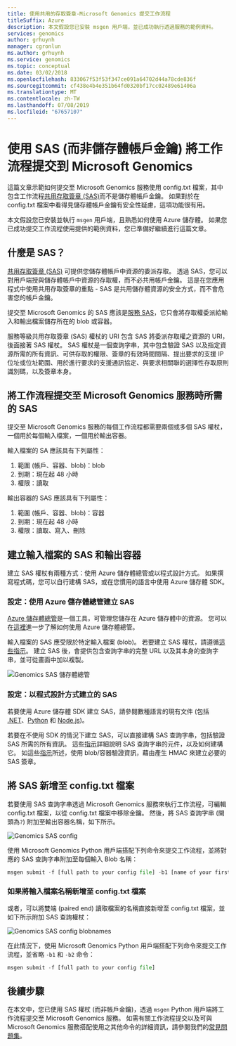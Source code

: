 ```yaml
---
title: 使用共用的存取簽章-Microsoft Genomics 提交工作流程
titleSuffix: Azure
description: 本文假設您已安裝 msgen 用戶端，並已成功執行透過服務的範例資料。
services: genomics
author: grhuynh
manager: cgronlun
ms.author: grhuynh
ms.service: genomics
ms.topic: conceptual
ms.date: 03/02/2018
ms.openlocfilehash: 833067f53f53f347ce091a64702d44a78cde836f
ms.sourcegitcommit: cf438e4b4e351b64fd0320bf17cc02489e61406a
ms.translationtype: MT
ms.contentlocale: zh-TW
ms.lasthandoff: 07/08/2019
ms.locfileid: "67657107"
---
```

# <a name="submit-a-workflow-to-microsoft-genomics-using-a-sas-instead-of-a-storage-account-key"></a>使用 SAS (而非儲存體帳戶金鑰) 將工作流程提交到 Microsoft Genomics 

這篇文章示範如何提交至 Microsoft Genomics 服務使用 config.txt 檔案，其中包含工作流程[共用存取簽章 (SAS)](https://docs.microsoft.com/azure/storage/common/storage-dotnet-shared-access-signature-part-1)而不是儲存體帳戶金鑰。 如果對於在 config.txt 檔案中看得見儲存體帳戶金鑰有安全性疑慮，這項功能很有用。 

本文假設您已安裝並執行 `msgen` 用戶端，且熟悉如何使用 Azure 儲存體。 如果您已成功提交工作流程使用提供的範例資料，您已準備好繼續進行這篇文章。 

## <a name="what-is-a-sas"></a>什麼是 SAS？
[共用存取簽章 (SAS)](https://docs.microsoft.com/azure/storage/common/storage-dotnet-shared-access-signature-part-1) 可提供您儲存體帳戶中資源的委派存取。 透過 SAS，您可以對用戶端授與儲存體帳戶中資源的存取權，而不必共用帳戶金鑰。 這是在您應用程式中使用共用存取簽章的重點 - SAS 是共用儲存體資源的安全方式，而不會危害您的帳戶金鑰。

提交至 Microsoft Genomics 的 SAS 應該是[服務 SAS](https://docs.microsoft.com/rest/api/storageservices/Constructing-a-Service-SAS)，它只會將存取權委派給輸入和輸出檔案儲存所在的 blob 或容器。 

服務等級共用存取簽章 (SAS) 權杖的 URI 包含 SAS 將委派存取權之資源的 URI，後面接著 SAS 權杖。 SAS 權杖是一個查詢字串，其中包含驗證 SAS 以及指定資源所需的所有資訊、可供存取的權限、簽章的有效時間間隔、提出要求的支援 IP 位址或位址範圍、用於進行要求的支援通訊協定、與要求相關聯的選擇性存取原則識別碼，以及簽章本身。 

## <a name="sas-needed-for-submitting-a-workflow-to-the-microsoft-genomics-service"></a>將工作流程提交至 Microsoft Genomics 服務時所需的 SAS
提交至 Microsoft Genomics 服務的每個工作流程都需要兩個或多個 SAS 權杖，一個用於每個輸入檔案，一個用於輸出容器。

輸入檔案的 SA 應該具有下列屬性：
1.  範圍 (帳戶、容器、blob)：blob
2.  到期：現在起 48 小時
3.  權限：讀取

輸出容器的 SAS 應該具有下列屬性：
1.  範圍 (帳戶、容器、blob)：容器
2.  到期：現在起 48 小時
3.  權限：讀取、寫入、刪除


## <a name="create-a-sas-for-the-input-files-and-the-output-container"></a>建立輸入檔案的 SAS 和輸出容器
建立 SAS 權杖有兩種方式：使用 Azure 儲存體總管或以程式設計方式。  如果撰寫程式碼，您可以自行建構 SAS，或在您慣用的語言中使用 Azure 儲存體 SDK。


### <a name="set-up-create-a-sas-using-azure-storage-explorer"></a>設定：使用 Azure 儲存體總管建立 SAS

[Azure 儲存體總管](https://azure.microsoft.com/features/storage-explorer/)是一個工具，可管理您儲存在 Azure 儲存體中的資源。  您可以在[這裡](https://docs.microsoft.com/azure/vs-azure-tools-storage-manage-with-storage-explorer)進一步了解如何使用 Azure 儲存體總管。

輸入檔案的 SAS 應受限於特定輸入檔案 (blob)。 若要建立 SAS 權杖，請遵循[這些指示](https://docs.microsoft.com/azure/storage/blobs/storage-quickstart-blobs-storage-explorer)。 建立 SAS 後，會提供包含查詢字串的完整 URL 以及其本身的查詢字串，並可從畫面中加以複製。

 ![Genomics SAS 儲存體總管](./media/quickstart-input-sas/genomics-sas-storageexplorer.png "Genomics SAS 儲存體總管")


### <a name="set-up-create-a-sas-programmatically"></a>設定：以程式設計方式建立的 SAS

若要使用 Azure 儲存體 SDK 建立 SAS，請參閱數種語言的現有文件 (包括 [.NET](https://docs.microsoft.com/azure/storage/common/storage-dotnet-shared-access-signature-part-1)、[Python](https://docs.microsoft.com/azure/storage/blobs/storage-python-how-to-use-blob-storage) 和 [Node.js](https://docs.microsoft.com/azure/storage/blobs/storage-nodejs-how-to-use-blob-storage))。 

若要在不使用 SDK 的情況下建立 SAS，可以直接建構 SAS 查詢字串，包括驗證 SAS 所需的所有資訊。 這些[指示](https://docs.microsoft.com/rest/api/storageservices/constructing-a-service-sas)詳細說明 SAS 查詢字串的元件，以及如何建構它。 如這些[指示](https://docs.microsoft.com/rest/api/storageservices/service-sas-examples)所述，使用 blob/容器驗證資訊，藉由產生 HMAC 來建立必要的 SAS 簽章。


## <a name="add-the-sas-to-the-configtxt-file"></a>將 SAS 新增至 config.txt 檔案
若要使用 SAS 查詢字串透過 Microsoft Genomics 服務來執行工作流程，可編輯 config.txt 檔案，以從 config.txt 檔案中移除金鑰。 然後，將 SAS 查詢字串 (開頭為`?`) 附加至輸出容器名稱，如下所示。 

![Genomics SAS config](./media/quickstart-input-sas/genomics-sas-config.png "Genomics SAS config")

使用 Microsoft Genomics Python 用戶端搭配下列命令來提交工作流程，並將對應的 SAS 查詢字串附加至每個輸入 Blob 名稱：

```python
msgen submit -f [full path to your config file] -b1 [name of your first paired end read file, SAS query string appended] -b2 [name of your second paired end read file, SAS query string appended]
```

### <a name="if-adding-the-input-file-names-to-the-configtxt-file"></a>如果將輸入檔案名稱新增至 config.txt 檔案
或者，可以將雙端 (paired end) 讀取檔案的名稱直接新增至 config.txt 檔案，並如下所示附加 SAS 查詢權杖：

![Genomics SAS config blobnames](./media/quickstart-input-sas/genomics-sas-config-blobnames.png "Genomics SAS config blobnames")

在此情況下，使用 Microsoft Genomics Python 用戶端搭配下列命令來提交工作流程，並省略 `-b1` 和 `-b2` 命令：

```python
msgen submit -f [full path to your config file] 
```

## <a name="next-steps"></a>後續步驟
在本文中，您已使用 SAS 權杖 (而非帳戶金鑰)，透過 `msgen` Python 用戶端將工作流程提交至 Microsoft Genomics 服務。 如需有關工作流程提交以及可與 Microsoft Genomics 服務搭配使用之其他命令的詳細資訊，請參閱我們的[常見問題集](frequently-asked-questions-genomics.md)。 
